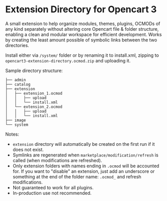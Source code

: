 # Extension Directory for Opencart 3
A small extension to help organize modules, themes, plugins, OCMODs of any kind separately without altering core Opencart file & folder structure, enabling a clean and modular workspace for efficient development. Works by creating the least amount possible of symbolic links between the two directories.

Install either via `/system/` folder or by renaming it to install.xml, zipping to `opencart3-extension-directory.ocmod.zip` and uploading it.

Sample directory structure:

```
├── admin
├── catalog
├── extension
│   ├── extension_1.ocmod
│   │   ├── upload
│   │   └── install.xml
│   └── extension_2.ocmod
│   │   ├── upload
│   │   └── install.xml
├── image
└── system
```
Notes:
* `extension` directory will automatically be created on the first run if it does not exist.
* Symlinks are regenerated when `marketplace/modification/refresh` is called (when modifications are refreshed).
* Only extension folders with names ending in `.ocmod` will be accounted for. If you want to "disable" an extension, just add an underscore or something at the end of the folder name: `.ocmod_` and refresh modifications.
* Not guaranteed to work for all plugins.
* In-production use not recommended.

